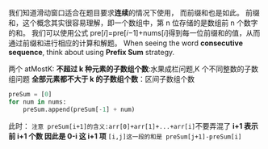 我们知道滑动窗口适合在题目要求**连续**的情况下使用， 而前缀和也是如此。
前缀和，这个概念其实很容易理解，即一个数组中，第 n 位存储的是数组前 n 个数字的和。
我们可以使用公式 pre[𝑖]=pre[𝑖−1]+nums[𝑖]得到每一位前缀和的值，从而通过前缀和进行相应的计算和解题。
When seeing the word **consecutive sequence**, think about using **Prefix Sum** strategy.

两个 atMostK:
**不超过 k 种元素的子数组个数**:水果成栏问题,K 个不同整数的子数组问题
**全部元素都不大于 k 的子数组个数**：区间子数组个数

```Python
preSum = [0]
for num in nums:
    preSum.append(preSum[-1] + num)
```

此时：
`注意 preSum[i+1]的含义:arr[0]+arr[1]+...+arr[i]`不要弄混了
**i+1 表示前 i+1 个数 因此是 0-i 这 i+1 项**
`[i,j]这一段的和是 preSum[j+1]-preSum[i]`
